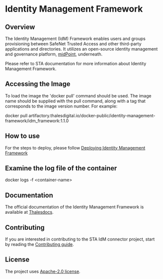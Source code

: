 # Identity Management Framework 

## Overview

The Identity Management (IdM) Framework enables users and groups provisioning between SafeNet Trusted Access and other third-party applications and directories. It utilizes an open-source identity management and governance platform, [midPoint][def], underneath.

Please refer to STA documentation for more information about Identity Management Framework. 

## Accessing the Image

To load the image the &#39;docker pull&#39; command should be used. The image name should be supplied with the pull command, along with a tag that corresponds to the image version number. For example:

docker pull artifactory.thalesdigital.io/docker-public/identity-management-framework/idm_framework:1.1.0

## How to use
For the steps to deploy, please follow [Deploying Identity Management Framework][def2]

## Examine the log file of the container

docker logs -f &lt;container-name&gt;

## Documentation

The official documentation of the Identity Management Framework is available at [Thalesdocs][def3].

## Contributing

If you are interested in contributing to the STA IdM connector project, start by reading the [Contributing guide](/CONTRIBUTING.md).

## License

The project uses [Apache-2.0 license](/LICENSE).


[def]: https://docs.evolveum.com/midpoint/
[def2]: https://thalesdocs.com/sta/operator/user_synchronization/user_provisioning_through_safenet_trusted_access_idm_connector/idm_deployment/index.html
[def3]: https://thalesdocs.com/sta/operator/user_synchronization/user_provisioning_through_safenet_trusted_access_idm_connector/index.html
